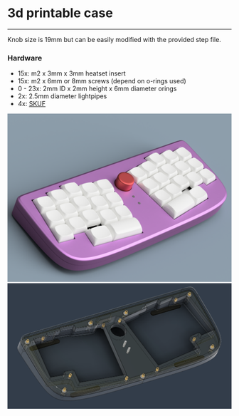 # 3d printable case
---

Knob size is 19mm but can be easily modified with the provided step file.

### Hardware
- 15x: m2 x 3mm x 3mm heatset insert
- 15x: m2 x 6mm or 8mm screws (depend on o-rings used)
- 0 - 23x: 2mm ID x 2mm height x 6mm diameter orings
- 2x: 2.5mm diameter lightpipes
- 4x: [SKUF](https://github.com/Zambumon/SKUF)

![](./case.png)
![](./hardware.png)
